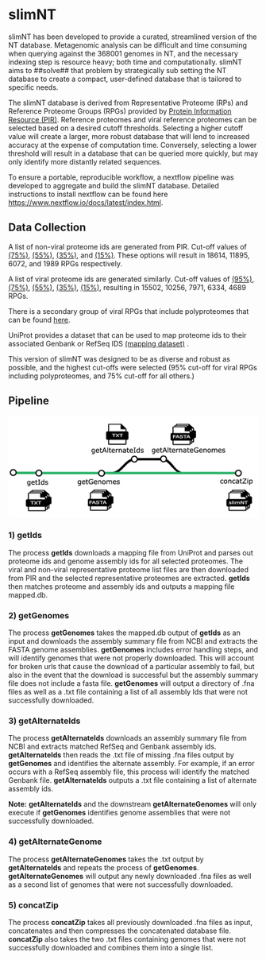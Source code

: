 # slimNT

slimNT has been developed to provide a curated, streamlined version of the NT database. Metagenomic analysis can be difficult and time consuming when querying against the 368001 genomes in NT, and the necessary indexing step is resource heavy; both time and computationally. slimNT aims to ##solve## that problem by strategically sub setting the NT database to create a compact, user-defined database that is tailored to specific needs.

The slimNT database is derived from Representative Proteome (RPs) and Reference Proteome Groups (RPGs) provided by [Protein Information Resource (PIR)](https://proteininformationresource.org/rps/). Reference proteomes and viral reference proteomes can be selected based on a desired cutoff thresholds. Selecting a higher cutoff value will create a larger, more robust database that will lend to increased accuracy at the expense of computation time. Conversely, selecting a lower threshold will result in a database that can be queried more quickly, but may only identify more distantly related sequences.

To ensure a portable, reproducible workflow, a nextflow pipeline was developed to aggregate and build the slimNT database. Detailed instructions to install nextflow can be found here https://www.nextflow.io/docs/latest/index.html. 

## Data Collection

A list of non-viral proteome ids are generated from PIR. Cut-off values of [(75%)](https://proteininformationresource.org/rps/data/current/75/rpg-75.txt), [(55%)](https://proteininformationresource.org/rps/data/current/55/rpg-55.txt), [(35%)](https://proteininformationresource.org/rps/data/current/35/rpg-35.txt), and [(15%)](https://proteininformationresource.org/rps/data/current/15/rpg-15.txt). These options will result in 18614, 11895, 6072, and 1989 RPGs respectively. 

A list of viral proteome ids are generated similarly. Cut-off values of [(95%)](https://proteininformationresource.org/rps/viruses/data/current/95/rpg-95.txt), [(75%)](https://proteininformationresource.org/rps/viruses/data/current/75/rpg-75.txt), [(55%)](https://proteininformationresource.org/rps/viruses/data/current/55/rpg-55.txt), [(35%)](https://proteininformationresource.org/rps/viruses/data/current/35/rpg-35.txt), [(15%)](https://proteininformationresource.org/rps/viruses/data/current/15/rpg-15.txt), resulting in 15502, 10256, 7971, 6334, 4689 RPGs. 

There is a secondary group of viral RPGs that include polyproteomes that can be found [here](https://proteininformationresource.org/download/rps/rpg_virus_all/current/).

UniProt provides a dataset that can be used to map proteome ids to their associated Genbank or RefSeq IDS [(mapping dataset)](https://www.uniprot.org/proteomes?query=*) . 

This version of slimNT was designed to be as diverse and robust as possible, and the highest cut-offs were selected (95% cut-off for viral RPGs including polyproteomes, and 75% cut-off for all others.)

## Pipeline

![slimNT Pipeline](./imgs/slimnt_pipeline.png)

### 1) getIds
The process **getIds** downloads a mapping file from UniProt and parses out proteome ids and genome assembly ids for all selected proteomes. The viral and non-viral representative proteome list files are then downloaded from PIR and the selected representative proteomes are extracted. **getIds** then matches proteome and assembly ids and outputs a mapping file mapped.db. 

### 2) getGenomes
The process **getGenomes** takes the mapped.db output of **getIds** as an input and downloads the assembly summary file from NCBI and extracts the FASTA genome assemblies. **getGenomes**  includes error handling steps, and will identify genomes that were not properly downloaded. This will account for broken urls that cause the download of a particular assembly to fail, but also in the event that the download is successful but the assembly summary file does not include a fasta file. **getGenomes** will output a directory of .fna files as well as a .txt file containing a list of all assembly Ids that were not successfully downloaded. 


### 3) getAlternateIds
The process **getAlternateIds** downloads an assembly summary file from NCBI and extracts matched RefSeq and Genbank assembly ids. **getAlternateIds** then reads the .txt file of missing .fna files output by **getGenomes** and identifies the alternate assembly. For example, if an error occurs with a RefSeq assembly file, this process will identify the matched Genbank file. **getAlternateIds** outputs a .txt file containing a list of alternate assembly ids.

**Note:** **getAlternateIds** and the downstream **getAlternateGenomes** will only execute if **getGenomes** identifies genome assemblies that were not successfully downloaded. 

### 4) getAlternateGenome
The process **getAlternateGenomes** takes the .txt output by **getAlternateIds** and repeats the process of **getGenomes**. **getAlternateGenomes** will output any newly downloaded .fna files as well as a second list of genomes that were not successfully downloaded. 

### 5) concatZip
The process **concatZip** takes all previously downloaded .fna files as input, concatenates and then compresses the concatenated database file. **concatZip** also takes the two .txt files containing genomes that were not successfully downloaded and combines them into a single list.
 
